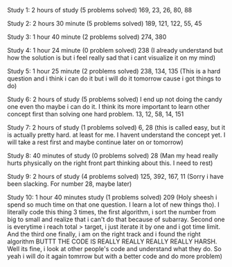 Study 1: 2 hours of study (5 problems solved)
169, 23, 26, 80, 88

Study 2: 2 hours 30 minute (5 problems solved)
189, 121, 122, 55, 45

Study 3: 1 hour 40 minute (2 problems solved)
274, 380

Study 4: 1 hour 24 minute (0 problem solved)
238 (I already understand but how the solution is but i feel really sad that i cant visualize it on my mind)

Study 5: 1 hour 25 minute (2 problems solved)
238, 134, 135 (This is a hard question and i think i can do it but i will do it tomorrow cause i got things to do)

Study 6: 2 hours of study (5 problems solved)
I end up not doing the candy one even tho maybe i can do it. I think its more important to learn other concept first than solving one hard problem.
13, 12, 58, 14, 151

Study 7: 2 hours of study (1 problems solved)
6, 28 (this is called easy, but it is actually pretty hard. at least for me. I havent understand the concept yet. I will take a rest first and maybe continue later on or tomorrow)

Study 8: 40 minutes of study (0 problems solved)
28 (Man my head really hurts physically on the right front part thinking about this. I need to rest)

Study 9: 2 hours of study (4 problems solved)
125, 392, 167, 11 (Sorry i have been slacking. For number 28, maybe later)

Study 10: 1 hour 40 minutes study (1 problems solved)
209 (Holy sheesh i spend so much time on that one question. I learn a lot of new things tho). I literally code this thing 3 times, the first algorithm, i sort the number from big to small and realize that i can't do that because of subarray. Second one is everytime i reach total > target, i just iterate it by one and i got time limit. And the third one finally, i am on the right track and i found the right algorithm BUTTT THE CODE IS REALLY REALLY REALLY REALLY HARSH. Well its fine, i look at other people's code and understand what they do. So yeah i will do it again tomrrow but with a better code and do more problem)
